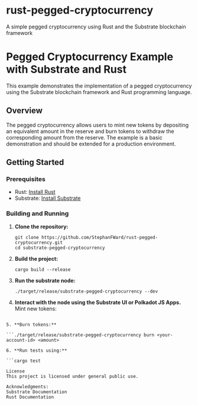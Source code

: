 # rust-pegged-cryptocurrency
A simple pegged cryptocurrency using Rust and the Substrate blockchain framework

# Pegged Cryptocurrency Example with Substrate and Rust

This example demonstrates the implementation of a pegged cryptocurrency using the Substrate blockchain framework and Rust programming language.

## Overview

The pegged cryptocurrency allows users to mint new tokens by depositing an equivalent amount in the reserve and burn tokens to withdraw the corresponding amount from the reserve. The example is a basic demonstration and should be extended for a production environment.

## Getting Started

### Prerequisites

- Rust: [Install Rust](https://www.rust-lang.org/tools/install)
- Substrate: [Install Substrate](https://substrate.dev/docs/en/knowledgebase/getting-started/)

### Building and Running

1. **Clone the repository:**

   ```
   git clone https://github.com/StephanFWard/rust-pegged-cryptocurrency.git
   cd substrate-pegged-cryptocurrency

2. **Build the project:**
   ```
   cargo build --release

3. **Run the substrate node:**
   ```
   ./target/release/substrate-pegged-cryptocurrency --dev

4. **Interact with the node using the Substrate UI or Polkadot JS Apps.**
Mint new tokens:

```./target/release/substrate-pegged-cryptocurrency mint <your-account-id> <amount>

5. **Burn tokens:**

```./target/release/substrate-pegged-cryptocurrency burn <your-account-id> <amount>

6. **Run tests using:**

```cargo test

License
This project is licensed under general public use.

Acknowledgments:
Substrate Documentation
Rust Documentation

